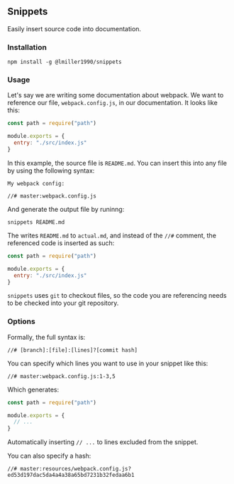 ## Snippets

Easily insert source code into documentation.

### Installation

```
npm install -g @lmiller1990/snippets
```

### Usage

Let's say we are writing some documentation about webpack. We want to reference our file, `webpack.config.js`, in our documentation. It looks like this:

```js
const path = require("path")

module.exports = {
  entry: "./src/index.js"
}
```

In this example, the source file is `README.md`. You can insert this into any file by using the following syntax:

```
My webpack config:

//# master:webpack.config.js
```

And generate the output file by runinng:

```
snippets README.md
```

The writes `README.md` to `actual.md`, and instead of the `//#` comment, the referenced code is inserted as such:

```js
const path = require("path")

module.exports = {
  entry: "./src/index.js"
}
```

`snippets` uses `git` to checkout files, so the code you are referencing needs to be checked into your git repository.

### Options

Formally, the full syntax is:

```
//# [branch]:[file]:[lines]?[commit hash]
```

You can specify which lines you want to use in your snippet like this:

```
//# master:webpack.config.js:1-3,5
```

Which generates:

```js
const path = require("path")

module.exports = {
  // ...
}
```

Automatically inserting `// ...` to lines excluded from the snippet.

You can also specify a hash:

```
//# master:resources/webpack.config.js?ed53d197dac5da4a4a38a65bd7231b32fedaa6b1
```
